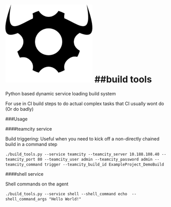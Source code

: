 ![buildIcon](/res/hammer.png)
##build tools
===========

Python based dynamic service loading build system

For use in CI build steps to do actual complex tasks that CI usually wont do (Or do badly)

###Usage


####teamcity service

Build triggering: Useful when you need to kick off a non-directly chained build in a command step
```
./build_tools.py --service teamcity --teamcity_server 10.188.108.40 --teamcity_port 80 --teamcity_user admin --teamcity_password admin --teamcity_command trigger --teamcity_build_id ExampleProject_DemoBuild
```

####shell service

Shell commands on the agent
```
./build_tools.py --service shell --shell_command echo  --shell_command_args "Hello World!"
```
